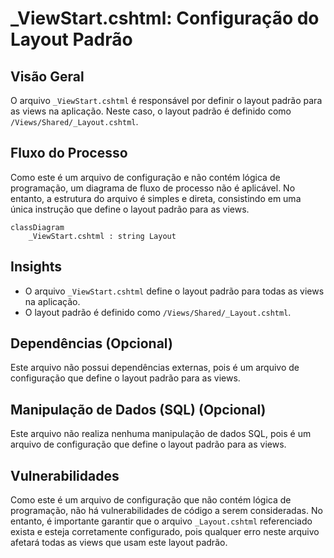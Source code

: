 # _ViewStart.cshtml: Configuração do Layout Padrão

## Visão Geral
O arquivo `_ViewStart.cshtml` é responsável por definir o layout padrão para as views na aplicação. Neste caso, o layout padrão é definido como `/Views/Shared/_Layout.cshtml`.

## Fluxo do Processo
Como este é um arquivo de configuração e não contém lógica de programação, um diagrama de fluxo de processo não é aplicável. No entanto, a estrutura do arquivo é simples e direta, consistindo em uma única instrução que define o layout padrão para as views.

```mermaid
classDiagram
    _ViewStart.cshtml : string Layout
```

## Insights
- O arquivo `_ViewStart.cshtml` define o layout padrão para todas as views na aplicação.
- O layout padrão é definido como `/Views/Shared/_Layout.cshtml`.

## Dependências (Opcional)
Este arquivo não possui dependências externas, pois é um arquivo de configuração que define o layout padrão para as views.

## Manipulação de Dados (SQL) (Opcional)
Este arquivo não realiza nenhuma manipulação de dados SQL, pois é um arquivo de configuração que define o layout padrão para as views.

## Vulnerabilidades
Como este é um arquivo de configuração que não contém lógica de programação, não há vulnerabilidades de código a serem consideradas. No entanto, é importante garantir que o arquivo `_Layout.cshtml` referenciado exista e esteja corretamente configurado, pois qualquer erro neste arquivo afetará todas as views que usam este layout padrão.